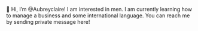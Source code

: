 👋 Hi, I’m @Aubreyclaire!
I am interested in men.
I am currently learning how to manage a business and some international language.
You can reach me by sending private message here!
